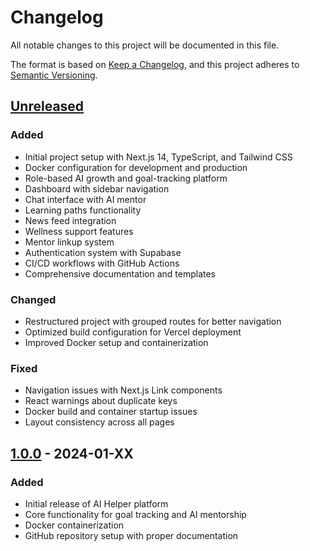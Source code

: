 # Changelog

All notable changes to this project will be documented in this file.

The format is based on [Keep a Changelog](https://keepachangelog.com/en/1.0.0/),
and this project adheres to [Semantic Versioning](https://semver.org/spec/v2.0.0.html).

## [Unreleased]

### Added
- Initial project setup with Next.js 14, TypeScript, and Tailwind CSS
- Docker configuration for development and production
- Role-based AI growth and goal-tracking platform
- Dashboard with sidebar navigation
- Chat interface with AI mentor
- Learning paths functionality
- News feed integration
- Wellness support features
- Mentor linkup system
- Authentication system with Supabase
- CI/CD workflows with GitHub Actions
- Comprehensive documentation and templates

### Changed
- Restructured project with grouped routes for better navigation
- Optimized build configuration for Vercel deployment
- Improved Docker setup and containerization

### Fixed
- Navigation issues with Next.js Link components
- React warnings about duplicate keys
- Docker build and container startup issues
- Layout consistency across all pages

## [1.0.0] - 2024-01-XX

### Added
- Initial release of AI Helper platform
- Core functionality for goal tracking and AI mentorship
- Docker containerization
- GitHub repository setup with proper documentation

[Unreleased]: https://github.com/swanniegit/ai-helper/compare/v1.0.0...HEAD
[1.0.0]: https://github.com/swanniegit/ai-helper/releases/tag/v1.0.0 